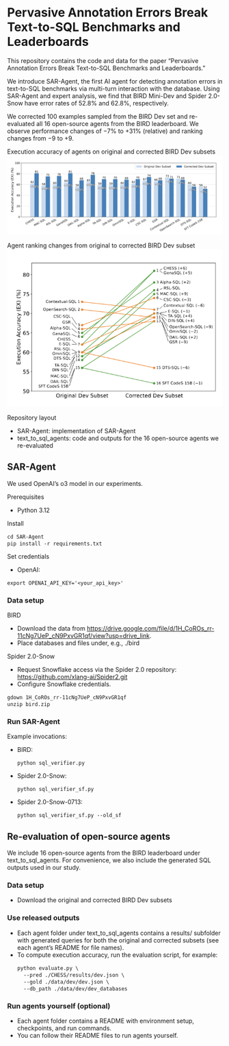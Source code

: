 # Pervasive Annotation Errors Break Text-to-SQL Benchmarks and Leaderboards

This repository contains the code and data for the paper “Pervasive Annotation Errors Break Text-to-SQL Benchmarks and Leaderboards.”

We introduce SAR-Agent, the first AI agent for detecting annotation errors in text-to-SQL benchmarks via multi-turn interaction with the database. Using SAR-Agent and expert analysis, we find that BIRD Mini-Dev and Spider 2.0-Snow have error rates of 52.8% and 62.8%, respectively.

We corrected 100 examples sampled from the BIRD Dev set and re-evaluated all 16 open-source agents from the BIRD leaderboard. We observe performance changes of −7% to +31% (relative) and ranking changes from −9 to +9.

Execution accuracy of agents on original and corrected BIRD Dev subsets  
![Figure 1: Execution accuracy of agents on original and corrected BIRD Dev subsets.](materials/ex.png)

Agent ranking changes from original to corrected BIRD Dev subset  
![Figure 2: Agent ranking changes from original to corrected BIRD Dev subset.](materials/rank.png)

Repository layout
- SAR-Agent: implementation of SAR-Agent
- text_to_sql_agents: code and outputs for the 16 open-source agents we re-evaluated


## SAR-Agent

We used OpenAI’s o3 model in our experiments.

Prerequisites
- Python 3.12

Install

  ```
  cd SAR-Agent
  pip install -r requirements.txt
  ```

Set credentials
- OpenAI:
```
export OPENAI_API_KEY='<your_api_key>'
```

### Data setup

BIRD
- Download the data from https://drive.google.com/file/d/1H_CoROs_rr-11cNg7UeP_cN9PxvGR1qf/view?usp=drive_link.
- Place databases and files under, e.g., ./bird

Spider 2.0-Snow
- Request Snowflake access via the Spider 2.0 repository: https://github.com/xlang-ai/Spider2.git
- Configure Snowflake credentials.

```
gdown 1H_CoROs_rr-11cNg7UeP_cN9PxvGR1qf
unzip bird.zip
```

### Run SAR-Agent

Example invocations:
- BIRD:
  ```
  python sql_verifier.py
  ```
- Spider 2.0-Snow:
  ```
  python sql_verifier_sf.py
  ```

- Spider 2.0-Snow-0713:
  ```
  python sql_verifier_sf.py --old_sf
  ```


## Re-evaluation of open-source agents

We include 16 open-source agents from the BIRD leaderboard under text_to_sql_agents. For convenience, we also include the generated SQL outputs used in our study.

### Data setup

- Download the original and corrected BIRD Dev subsets 

### Use released outputs

- Each agent folder under text_to_sql_agents contains a results/ subfolder with generated queries for both the original and corrected subsets (see each agent’s README for file names).
- To compute execution accuracy, run the evaluation script, for example:
  ```
  python evaluate.py \
    --pred ./CHESS/results/dev.json \
    --gold ./data/dev/dev.json \
    --db_path ./data/dev/dev_databases
  ```

### Run agents yourself (optional)

- Each agent folder contains a README with environment setup, checkpoints, and run commands.
- You can follow their README files to run agents yourself.

